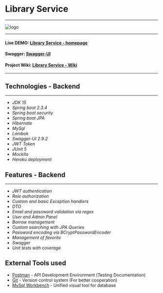 # Library Service
***
![logo](https://github.com/Karetson/Spring-React-LibraryService/blob/main/logo.jpg)
***
#### Live DEMO: [Library Service - homepage](https://orzeleagle122.github.io/library-book/#/library-book/ "Library Service DEMO")
#### Swagger: [Swagger-UI](https://spring-react-library-service.herokuapp.com/swagger-ui.html "Swagger")
#### Project Wiki: [Library Service - Wiki](https://github.com/Karetson/Spring-React-LibraryService/wiki "Library Service Wiki")
***

## Technologies - Backend
***
* *JDK 15*
* *Spring boot 2.3.4*
* *Spring boot security*
* *Spring boot JPA*
* *Hibernate*
* *MySql*
* *Lombok*
* *Swagger-UI 2.9.2*
* *JWT Token*
* *JUnit 5*
* *Mockito*
* *Heroku deployment*

## Features - Backend
***
* *JWT authentication*
* *Role authorization*
* *Custom and basic Exception handlers*
* *DTO*
* *Email and password validation via regex*
* *User and Admin Panel*
* *Borrow management*
* *Custom searching with JPA Queries*
* *Password encoding via BCryptPasswordEncoder*
* *Management of favorite*
* *Swagger*
* *Unit tests with coverage*

## External Tools used
* [Postman](https://www.postman.com/) - API Development Environment (Testing Documentation)
* [Git](https://git-scm.com/) - Version control system (For better cooperation)
* [MySql Workbench](https://www.mysql.com/products/workbench/) - Unified visual tool for database